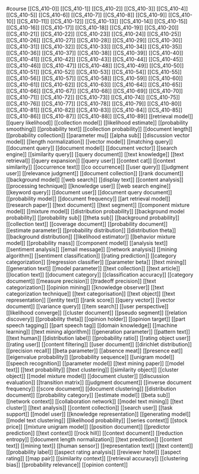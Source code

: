 #course
[[CS_410-0]]
[[CS_410-1]]
[[CS_410-2]]
[[CS_410-3]]
[[CS_410-4]]
[[CS_410-5]]
[[CS_410-6]]
[[CS_410-7]]
[[CS_410-8]]
[[CS_410-9]]
[[CS_410-10]]
[[CS_410-11]]
[[CS_410-12]]
[[CS_410-13]]
[[CS_410-14]]
[[CS_410-15]]
[[CS_410-16]]
[[CS_410-17]]
[[CS_410-18]]
[[CS_410-19]]
[[CS_410-20]]
[[CS_410-21]]
[[CS_410-22]]
[[CS_410-23]]
[[CS_410-24]]
[[CS_410-25]]
[[CS_410-26]]
[[CS_410-27]]
[[CS_410-28]]
[[CS_410-29]]
[[CS_410-30]]
[[CS_410-31]]
[[CS_410-32]]
[[CS_410-33]]
[[CS_410-34]]
[[CS_410-35]]
[[CS_410-36]]
[[CS_410-37]]
[[CS_410-38]]
[[CS_410-39]]
[[CS_410-40]]
[[CS_410-41]]
[[CS_410-42]]
[[CS_410-43]]
[[CS_410-44]]
[[CS_410-45]]
[[CS_410-46]]
[[CS_410-47]]
[[CS_410-48]]
[[CS_410-49]]
[[CS_410-50]]
[[CS_410-51]]
[[CS_410-52]]
[[CS_410-53]]
[[CS_410-54]]
[[CS_410-55]]
[[CS_410-56]]
[[CS_410-57]]
[[CS_410-58]]
[[CS_410-59]]
[[CS_410-60]]
[[CS_410-61]]
[[CS_410-62]]
[[CS_410-63]]
[[CS_410-64]]
[[CS_410-65]]
[[CS_410-66]]
[[CS_410-67]]
[[CS_410-68]]
[[CS_410-69]]
[[CS_410-70]]
[[CS_410-71]]
[[CS_410-72]]
[[CS_410-73]]
[[CS_410-74]]
[[CS_410-75]]
[[CS_410-76]]
[[CS_410-77]]
[[CS_410-78]]
[[CS_410-79]]
[[CS_410-80]]
[[CS_410-81]]
[[CS_410-82]]
[[CS_410-83]]
[[CS_410-84]]
[[CS_410-85]]
[[CS_410-86]]
[[CS_410-87]]
[[CS_410-88]]
[[CS_410-89]]
[[retrieval model]]
[[query likelihood]]
[[collection model]]
[[likelihood estimate]]
[[probability smoothing]]
[[probability text]]
[[collection probability]]
[[document length]]
[[probability collection]]
[[parameter mu]]
[[alpha sub]]
[[discussion vector model]]
[[length normalization]]
[[vector model]]
[[matching query]]
[[document query]]
[[document model]]
[[document vector]]
[[search engine]]
[[similarity query]]
[[query document]]
[[text knowledge]]
[[text retrieval]]
[[query expansion]]
[[query user]]
[[context cat]]
[[context similarity]]
[[occurrence text]]
[[co occurrence]]
[[user query]]
[[judgment user]]
[[relevance judgment]]
[[document collection]]
[[rank document]]
[[background model]]
[[web search]]
[[display text]]
[[content analysis]]
[[processing technique]]
[[knowledge user]]
[[web search engine]]
[[keyword query]]
[[document user]]
[[document query document]]
[[probability model]]
[[document frequency]]
[[art retrieval model]]
[[research paper]]
[[text document]]
[[text segment]]
[[component mixture model]]
[[mixture model]]
[[distribution probability]]
[[background model probability]]
[[probability sub]]
[[theta sub]]
[[background probability]]
[[collection text]]
[[coverage document]]
[[probability document]]
[[estimate parameter]]
[[probability distribution]]
[[distribution theta]]
[[background distribution]]
[[likelihood estimator]]
[[behavior mixture model]]
[[probability mass]]
[[component model]]
[[analysis text]]
[[sentiment analysis]]
[[email message]]
[[network analysis]]
[[mining algorithm]]
[[sentiment classification]]
[[rating prediction]]
[[category categorization]]
[[regression classifier]]
[[parameter beta]]
[[text mining]]
[[generation text]]
[[model parameter]]
[[text collection]]
[[text article]]
[[location text]]
[[document category]]
[[classification accuracy]]
[[category document]]
[[measure precision]]
[[tradeoff precision]]
[[text categorization]]
[[opinion mining]]
[[knowledge observer]]
[[text categorization technique]]
[[text categorisation]]
[[text object]]
[[text representation]]
[[entity text]]
[[rank score]]
[[query vector]]
[[vector document]]
[[variance query]]
[[item search]]
[[user perspective]]
[[likelihood converge]]
[[cluster document]]
[[pseudo segment]]
[[relation discovery]]
[[probability theta]]
[[opinion holder]]
[[opinion target]]
[[part speech tagging]]
[[part speech tag]]
[[domain knowledge]]
[[machine learning]]
[[text mining algorithm]]
[[generation parameter]]
[[pattern text]]
[[text human]]
[[distribution label]]
[[probability ratio]]
[[rating object user]]
[[rating user]]
[[content filtering]]
[[user document]]
[[dirichlet distribution]]
[[precision recall]]
[[beta parameter]]
[[absence meat]]
[[presence eat]]
[[eigenvalue probability]]
[[probability sequence]]
[[unigram model]]
[[speech recognition]]
[[parameter model]]
[[text mining paper]]
[[model text]]
[[text probability]]
[[text clustering]]
[[similarity object]]
[[cluster object]]
[[model mixture model]]
[[document cluster]]
[[discussion evaluation]]
[[transition matrix]]
[[judgment document]]
[[inverse document frequency]]
[[score document]]
[[document clustering]]
[[distribution document]]
[[probability category]]
[[estimate model]]
[[beta sub]]
[[network context]]
[[collaboration network]]
[[model text mining]]
[[text cluster]]
[[text analysis]]
[[content collection]]
[[search user]]
[[task support]]
[[model user]]
[[knowledge representation]]
[[generating model]]
[[model text clustering]]
[[likelihood probability]]
[[series context]]
[[stock price]]
[[mixture unigram model]]
[[position document]]
[[predictor prediction]]
[[text context]]
[[rock hill]]
[[context document]]
[[reduction entropy]]
[[document length normalization]]
[[text prediction]]
[[content text]]
[[mining text]]
[[human sensor]]
[[representation text]]
[[text content]]
[[probability label]]
[[aspect rating analysis]]
[[reviewer hotel]]
[[aspect rating]]
[[map pair]]
[[similarity context]]
[[retrieval accuracy]]
[[clustering bias]]
[[probability relevance]]
[[opinion content]]
